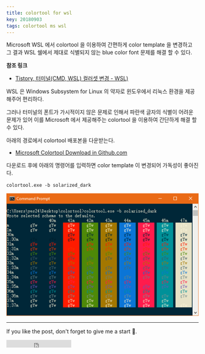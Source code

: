```yaml
---
title: colortool for wsl
key: 20180903
tags: colortool ms wsl
---
```


Microsoft WSL 에서 colortool 을 이용하여 간편하게 color template 을 변경하고 그 결과 WSL 쉘에서 제대로 식별되지 않는 blue color font 문제를 해결 할 수 있다.

<!--more-->

**참조 링크**
- [Tistory, 터미널(CMD, WSL) 컬러셋 변경 - WSL)](http://webdir.tistory.com/546)

WSL 은 Windows Subsystem for Linux 의 약자로 윈도우에서 리눅스 환경을 제공해주어 편리하다.

그러나 터미널의 폰트가 가시적이지 않은 문제로 인해서 파란색 글자의 식별이 어려운 문제가 있어 이를 Microsoft 에서 제공해주는 colortool 을 이용하여 간단하게 해결 할 수 있다.

아래의 경로에서 colortool 배포본을 다운받는다.

- [Microsoft Colortool Download in Github.com](https://github.com/Microsoft/console/releases)

다운로드 후에 아래의 명령어를 입력하면 color template 이 변경되어 가독성이 좋아진다.

```
colortool.exe -b solarized_dark
```

![Alt][img1]

[img1]: /assets/images/2018-09-03-colortool-for-wsl\colortool-change-color-template.png

---

If you like the post, don't forget to give me a start :star2:.

<iframe src="https://ghbtns.com/github-btn.html?user=gbkim1988&repo=gbkim1988.github.io&type=star&count=true"  frameborder="0" scrolling="0" width="170px" height="20px"></iframe>
